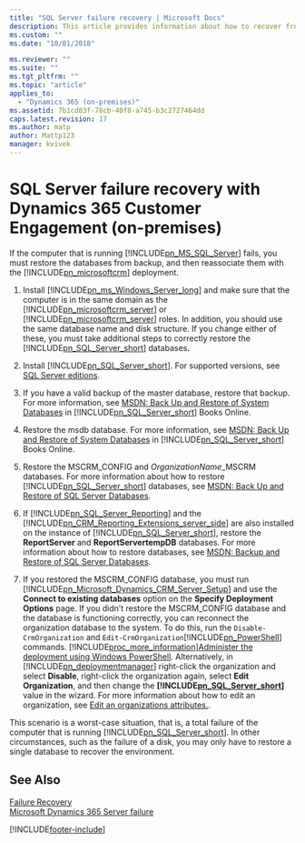 ```yaml
---
title: "SQL Server failure recovery | Microsoft Docs"
description: This article provides information about how to recover from a SQL Server failure when you use Dynamics 365 Customer Engagement (on-premises) 
ms.custom: ""
ms.date: "10/01/2018"

ms.reviewer: ""
ms.suite: ""
ms.tgt_pltfrm: ""
ms.topic: "article"
applies_to: 
  - "Dynamics 365 (on-premises)"
ms.assetid: 7b1cd83f-78cb-40f8-a745-b3c2727464dd
caps.latest.revision: 17
ms.author: matp
author: Mattp123
manager: kvivek
---
```

# SQL Server failure recovery with Dynamics 365 Customer Engagement (on-premises)

If the computer that is running [!INCLUDE[pn_MS_SQL_Server](../includes/pn-ms-sql-server.md)] fails, you must restore the databases from backup, and then reassociate them with the [!INCLUDE[pn_microsoftcrm](../includes/pn-microsoftcrm.md)] deployment.  
  
1.  Install [!INCLUDE[pn_ms_Windows_Server_long](../includes/pn-ms-windows-server-long.md)] and make sure that the computer is in the same domain as the [!INCLUDE[pn_microsoftcrm_server](../includes/pn-microsoftcrm-server.md)] or [!INCLUDE[pn_microsoftcrm_server](../includes/pn-microsoftcrm-server.md)] roles. In addition, you should use the same database name and disk structure. If you change either of these, you must take additional steps to correctly restore the [!INCLUDE[pn_SQL_Server_short](../includes/pn-sql-server-short.md)] databases.  
  
2.  Install [!INCLUDE[pn_SQL_Server_short](../includes/pn-sql-server-short.md)]. For supported versions, see [SQL Server editions](software-requirements-for-microsoft-dynamics-365-server.md#sql_server_editions).  
  
3.  If you have a valid backup of the master database, restore that backup. For more information, see [MSDN: Back Up and Restore of System Databases](https://msdn.microsoft.com/library/ms190190\(v=sql.110\).aspx) in [!INCLUDE[pn_SQL_Server_short](../includes/pn-sql-server-short.md)] Books Online.  
  
4.  Restore the msdb database. For more information, see [MSDN: Back Up and Restore of System Databases](https://msdn.microsoft.com/library/ms190190\(v=sql.110\).aspx) in [!INCLUDE[pn_SQL_Server_short](../includes/pn-sql-server-short.md)] Books Online.  
  
5.  Restore the MSCRM_CONFIG and *OrganizationName*_MSCRM databases. For more information about how to restore [!INCLUDE[pn_SQL_Server_short](../includes/pn-sql-server-short.md)] databases, see [MSDN: Back Up and Restore of SQL Server Databases](/sql/relational-databases/backup-restore/back-up-and-restore-of-sql-server-databases).  
  
6.  If [!INCLUDE[pn_SQL_Server_Reporting](../includes/pn-sql-server-reporting.md)] and the [!INCLUDE[pn_CRM_Reporting_Extensions_server_side](../includes/pn-crm-reporting-extensions-server-side.md)] are also installed on the instance of [!INCLUDE[pn_SQL_Server_short](../includes/pn-sql-server-short.md)], restore the **ReportServer** and **ReportServertempDB** databases. For more information about how to restore databases, see [MSDN: Backup and Restore of SQL Server Databases](/sql/relational-databases/backup-restore/back-up-and-restore-of-sql-server-databases).  
  
7.  If you restored the MSCRM_CONFIG database, you must run [!INCLUDE[pn_Microsoft_Dynamics_CRM_Server_Setup](../includes/pn-microsoft-dynamics-crm-server-setup.md)] and use the **Connect to existing databases** option on the **Specify Deployment Options** page. If you didn’t restore the MSCRM_CONFIG database and the database is functioning correctly, you can reconnect the organization database to the system. To do this, run the `Disable-CrmOrganization` and `Edit-CrmOrganization`[!INCLUDE[pn_PowerShell](../includes/pn-powershell.md)] commands. [!INCLUDE[proc_more_information](../includes/proc-more-information.md)][Administer the deployment using Windows PowerShell](administer-the-deployment-using-windows-powershell.md). Alternatively, in [!INCLUDE[pn_deploymentmanager](../includes/pn-deploymentmanager.md)] right-click the organization and select **Disable**, right-click the organization again, select **Edit Organization**, and then change the **[!INCLUDE[pn_SQL_Server_short](../includes/pn-sql-server-short.md)]** value in the wizard.  For more information about how to edit an organization, see  [Edit an organizations attributes.](edit-an-organization-s-attributes.md).  
  
 This scenario is a worst-case situation, that is, a total failure of the computer that is running [!INCLUDE[pn_SQL_Server_short](../includes/pn-sql-server-short.md)]. In other circumstances, such as the failure of a disk, you may only have to restore a single database to recover the environment.  
 
<!--  
 For more information about high availability and disaster recovery using [!INCLUDE[pn_SQL_Server_short](../includes/pn-sql-server-short.md)] availability groups, see [AlwaysOn Availability Groups (SQL Server)](/sql/database-engine/availability-groups/windows/always-on-availability-groups-sql-server) and [Set configuration and organization databases for SQL Server 2012 AlwaysOn failover](configuration-organization-databases-alwayson-failover.md).  -->
  
## See Also  
 [Failure Recovery](microsoft-dynamics-365-failure-recovery.md)  </br> 
 [Microsoft Dynamics 365 Server failure](microsoft-dynamics-365-server-failure-recovery.md)



[!INCLUDE[footer-include](../../../includes/footer-banner.md)]